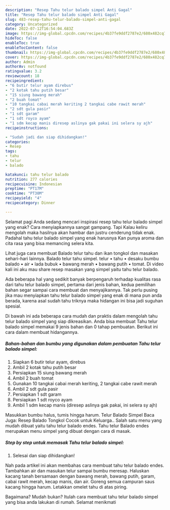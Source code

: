 ```yaml
---
description: "Resep Tahu telur balado simpel Anti Gagal"
title: "Resep Tahu telur balado simpel Anti Gagal"
slug: 483-resep-tahu-telur-balado-simpel-anti-gagal
category: Uncategorized
date: 2022-07-12T16:54:04.683Z
image: https://img-global.cpcdn.com/recipes/4b37fe9ddf2787e2/680x482cq70/tahu-telur-balado-simpel-foto-resep-utama.jpg
hideToc: false
enableToc: true
enableTocContent: false
thumbnail: https://img-global.cpcdn.com/recipes/4b37fe9ddf2787e2/680x482cq70/tahu-telur-balado-simpel-foto-resep-utama.jpg
cover: https://img-global.cpcdn.com/recipes/4b37fe9ddf2787e2/680x482cq70/tahu-telur-balado-simpel-foto-resep-utama.jpg
author: Admin
authorAv: notfound
ratingvalue: 3.2
reviewcount: 18
recipeingredient:
- "6 butir telur ayam direbus"
- "2 kotak tahu putih besar"
- "15 siung bawang merah"
- "2 buah tomat"
- "10 tangkai cabai merah keriting 2 tangkai cabe rawit merah"
- "2 sdt gula pasir"
- "1 sdt garam"
- "1 sdt royco ayam"
- "1 sdm kecap manis diresep aslinya gak pakai ini selera sy ajh"
recipeinstructions:

- "Sudah jadi dan siap dihidangkan!"
categories:
- Resep
tags:
- tahu
- telur
- balado

katakunci: tahu telur balado 
nutrition: 277 calories
recipecuisine: Indonesian
preptime: "PT17M"
cooktime: "PT30M"
recipeyield: "4"
recipecategory: Dinner

---
```



Selamat pagi Anda sedang mencari inspirasi resep tahu telur balado simpel yang enak? Cara menyiapkannya sangat gampang. Tapi Kalau keliru mengolah maka hasilnya akan hambar dan justru cenderung tidak enak. Padahal tahu telur balado simpel yang enak harusnya Kan punya aroma dan cita rasa yang bisa memancing selera kita.


Lihat juga cara membuat Balado telur tahu dan ikan tongkol dan masakan sehari-hari lainnya. Balado telur tahu simpel. telur • tahu • desaku bumbu balado • air • lada bubuk • bawang merah • bawang putih • tomat. Di video kali ini aku mau share resep masakan yang simpel yaitu tahu telur balado.

Ada beberapa hal yang sedikit banyak berpengaruh terhadap kualitas rasa dari tahu telur balado simpel, pertama dari jenis bahan, kedua pemilihan bahan segar sampai cara membuat dan menyajikannya. Tak perlu pusing jika mau menyiapkan tahu telur balado simpel yang enak di mana pun anda berada, karena asal sudah tahu triknya maka hidangan ini bisa jadi suguhan spesial.


Di bawah ini ada beberapa cara mudah dan praktis dalam mengolah tahu telur balado simpel yang siap dikreasikan. Anda bisa membuat Tahu telur balado simpel memakai 9 jenis bahan dan 0 tahap pembuatan. Berikut ini cara dalam membuat hidangannya.

<!--inarticleads1-->

##### Bahan-bahan dan bumbu yang digunakan dalam pembuatan Tahu telur balado simpel:

1. Siapkan 6 butir telur ayam, direbus
1. Ambil 2 kotak tahu putih besar
1. Persiapkan 15 siung bawang merah
1. Ambil 2 buah tomat
1. Gunakan 10 tangkai cabai merah keriting, 2 tangkai cabe rawit merah
1. Ambil 2 sdt gula pasir
1. Persiapkan 1 sdt garam
1. Persiapkan 1 sdt royco ayam
1. Ambil 1 sdm kecap manis (diresep aslinya gak pakai, ini selera sy ajh)


Masukkan bumbu halus, tumis hingga harum. Telur Balado Simpel Baca Juga: Resep Balado Tongkol Cocok untuk Keluarga.. Salah satu menu yang mudah dibuat yaitu tahu telur balado endes. Tahu telur Balado endes merupakan menu simpel yang dibuat dengan cara di masak. 

<!--inarticleads2-->

##### Step by step untuk memasak Tahu telur balado simpel:


1. Selesai dan siap dihidangkan!

Nah pada artikel ini akan membahas cara membuat tahu telur balado endes. Tambahkan air dan masukan telur sampai bumbu meresap. Haluskan kacang tanah bersamaan dengan bawang merah, bawang putih, garam, cabai rawit merah, kecap manis, dan air. Goreng semua campuran saus kacang hingga harum. Letakkan omelet tahu di atas piring. 

Bagaimana? Mudah bukan? Itulah cara membuat tahu telur balado simpel yang bisa anda lakukan di rumah. Selamat menikmati
